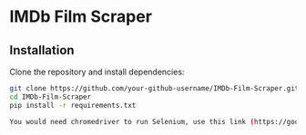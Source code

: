 # IMDb Film Scraper

## Installation
Clone the repository and install dependencies:
```bash
git clone https://github.com/your-github-username/IMDb-Film-Scraper.git
cd IMDb-Film-Scraper
pip install -r requirements.txt

You would need chromedriver to run Selenium, use this link (https://googlechromelabs.github.io/chrome-for-testing/) to find compatible version. Install and extract the chromedriver.exe file to C drive so that path would look like 'C:\chromedriver.exe'
